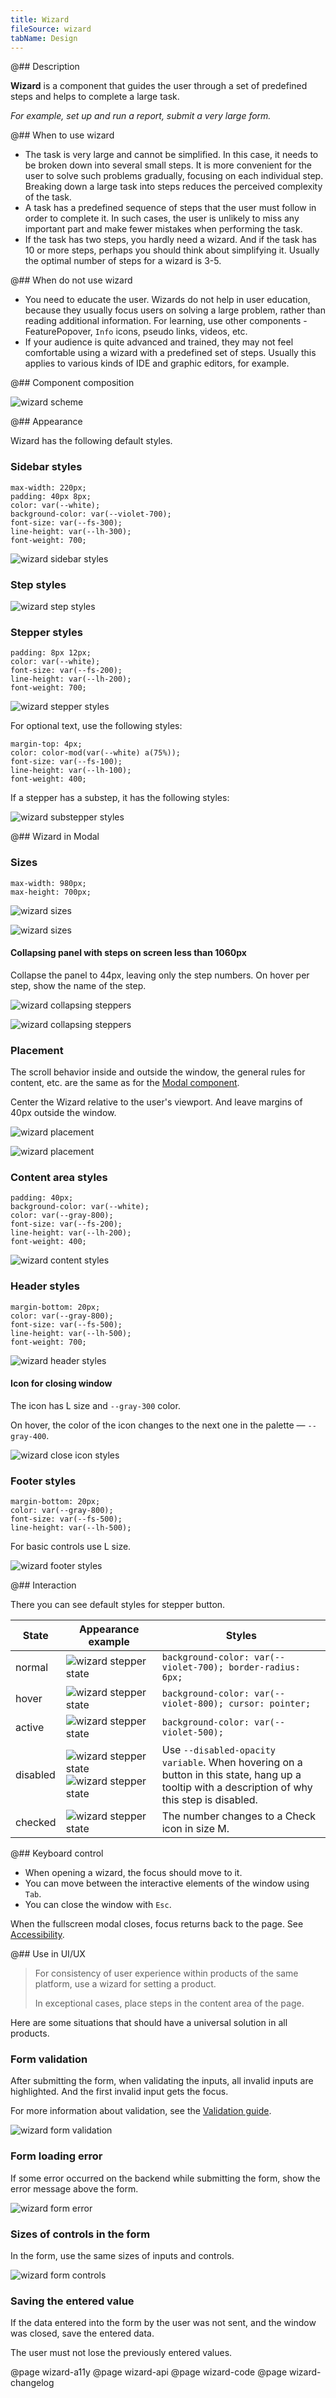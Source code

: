 ```yaml
---
title: Wizard
fileSource: wizard
tabName: Design
---
```


@## Description

**Wizard** is a component that guides the user through a set of predefined steps and helps to complete a large task.

_For example, set up and run a report, submit a very large form._

@## When to use wizard

- The task is very large and cannot be simplified. In this case, it needs to be broken down into several small steps. It is more convenient for the user to solve such problems gradually, focusing on each individual step. Breaking down a large task into steps reduces the perceived complexity of the task.
- A task has a predefined sequence of steps that the user must follow in order to complete it. In such cases, the user is unlikely to miss any important part and make fewer mistakes when performing the task.
- If the task has two steps, you hardly need a wizard. And if the task has 10 or more steps, perhaps you should think about simplifying it. Usually the optimal number of steps for a wizard is 3-5.

@## When do not use wizard

- You need to educate the user. Wizards do not help in user education, because they usually focus users on solving a large problem, rather than reading additional information. For learning, use other components - FeaturePopover, `Info` icons, pseudo links, videos, etc.
- If your audience is quite advanced and trained, they may not feel comfortable using a wizard with a predefined set of steps. Usually this applies to various kinds of IDE and graphic editors, for example.

@## Component composition

![wizard scheme](static/wizard-scheme.png)

@## Appearance

Wizard has the following default styles.

### Sidebar styles

```
max-width: 220px;
padding: 40px 8px;
color: var(--white);
background-color: var(--violet-700);
font-size: var(--fs-300);
line-height: var(--lh-300);
font-weight: 700;
```

![wizard sidebar styles](static/steps-paddings-margins.png)

### Step styles

![wizard step styles](static/step-size.png)

### Stepper styles

```
padding: 8px 12px;
color: var(--white);
font-size: var(--fs-200);
line-height: var(--lh-200);
font-weight: 700;
```

![wizard stepper styles](static/stepper-paddings-margins.png)

For optional text, use the following styles:

```
margin-top: 4px;
color: color-mod(var(--white) a(75%));
font-size: var(--fs-100);
line-height: var(--lh-100);
font-weight: 400;
```

If a stepper has a substep, it has the following styles:

![wizard substepper styles](static/substep-paddings-margins.png)

@## Wizard in Modal

### Sizes

```
max-width: 980px;
max-height: 700px;
```

![wizard sizes](static/wizard1.png)

![wizard sizes](static/wizard2.png)

#### Collapsing panel with steps on screen less than 1060px

Collapse the panel to 44px, leaving only the step numbers. On hover per step, show the name of the step.

![wizard collapsing steppers](static/collapsing-stepper1.png)

![wizard collapsing steppers](static/collapsing-stepper2.png)

### Placement

The scroll behavior inside and outside the window, the general rules for content, etc. are the same as for the [Modal component](/components/modal/).

Center the Wizard relative to the user's viewport. And leave margins of 40px outside the window.

![wizard placement](static/placement.png)

![wizard placement](static/paddings.png)

### Content area styles

```
padding: 40px;
background-color: var(--white);
color: var(--gray-800);
font-size: var(--fs-200);
line-height: var(--lh-200);
font-weight: 400;
```

![wizard content styles](static/wizard-paddings.png)

### Header styles

```
margin-bottom: 20px;
color: var(--gray-800);
font-size: var(--fs-500);
line-height: var(--lh-500);
font-weight: 700;
```

![wizard header styles](static/header.png)

#### Icon for closing window

The icon has L size and `--gray-300` color.

On hover, the color of the icon changes to the next one in the palette — `--gray-400`.

![wizard close icon styles](static/close-paddings.png)

### Footer styles

```
margin-bottom: 20px;
color: var(--gray-800);
font-size: var(--fs-500);
line-height: var(--lh-500);
```

For basic controls use L size.

![wizard footer styles](static/footer.png)

@## Interaction

There you can see default styles for stepper button.

| State    | Appearance example                                                                                | Styles                                                                                                                                         |
| -------- | ------------------------------------------------------------------------------------------------- | ---------------------------------------------------------------------------------------------------------------------------------------------- |
| normal   | ![wizard stepper state](static/normal.png)                                                        | `background-color: var(--violet-700); border-radius: 6px;`                                                                                     |
| hover    | ![wizard stepper state](static/hover.png)                                                         | `background-color: var(--violet-800); cursor: pointer;`                                                                                        |
| active   | ![wizard stepper state](static/active.png)                                                        | `background-color: var(--violet-500);`                                                                                                         |
| disabled | ![wizard stepper state](static/disabled.png) ![wizard stepper state](static/disabled-tooltip.png) | Use `--disabled-opacity variable`. When hovering on a button in this state, hang up a tooltip with a description of why this step is disabled. |
| checked  | ![wizard stepper state](static/checked.png)                                                       | The number changes to a Check icon in size M.                                                                                                  |

@## Keyboard control

- When opening a wizard, the focus should move to it.
- You can move between the interactive elements of the window using `Tab`.
- You can close the window with `Esc`.

When the fullscreen modal closes, focus returns back to the page. See [Accessibility](/core-principles/a11y/).

@## Use in UI/UX

> For consistency of user experience within products of the same platform, use a wizard for setting a product.
>
> In exceptional cases, place steps in the content area of the page.

Here are some situations that should have a universal solution in all products.

### Form validation

After submitting the form, when validating the inputs, all invalid inputs are highlighted. And the first invalid input gets the focus.

For more information about validation, see the [Validation guide](/components/validation/).

![wizard form validation](static/validation.png)

### Form loading error

If some error occurred on the backend while submitting the form, show the error message above the form.

![wizard form error](static/error-all.png)

### Sizes of controls in the form

In the form, use the same sizes of inputs and controls.

![wizard form controls](static/form-yes-no.png)

### Saving the entered value

If the data entered into the form by the user was not sent, and the window was closed, save the entered data.

The user must not lose the previously entered values.

@page wizard-a11y
@page wizard-api
@page wizard-code
@page wizard-changelog
